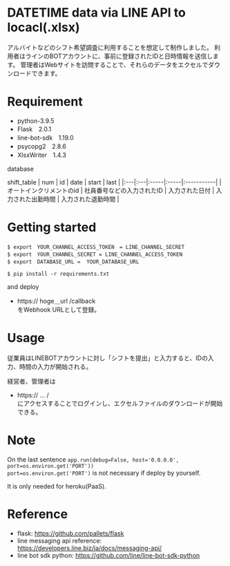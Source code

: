 # DATETIME data via LINE API to locacl(.xlsx) 

アルバイトなどのシフト希望調査に利用することを想定して制作しました。
利用者はラインのBOTアカウントに、事前に登録されたIDと日時情報を送信します。
管理者はWebサイトを訪問することで、それらのデータをエクセルでダウンロードできます。


# Requirement

* python-3.9.5
* Flask　2.0.1
* line-bot-sdk　1.19.0
* psycopg2　2.8.6
* XlsxWriter　1.4.3

database

shift_table
| num | id | date | start | last |
|:---|:---|:-----|:-----|:-----------|
| オートインクリメントのid | 社員番号などの入力されたID | 入力された日付 | 入力された出勤時間 | 入力された退勤時間 |


# Getting started
```
$ export　YOUR_CHANNEL_ACCESS_TOKEN　= LINE_CHANNEL_SECRET
$ export　YOUR_CHANNEL_SECRET = LINE_CHANNEL_ACCESS_TOKEN
$ export　DATABASE_URL =  YOUR_DATABASE_URL

$ pip install -r requirements.txt
```
and deploy

* https:// hoge＿url /callback  
をWebhook URLとして登録。

# Usage
従業員はLINEBOTアカウントに対し「シフトを提出」と入力すると、IDの入力、時間の入力が開始される。

経営者、管理者は
* https:// ... /  
にアクセスすることでログインし、エクセルファイルのダウンロードが開始できる。

# Note
On the last sentence `app.run(debug=False, host='0.0.0.0', port=os.environ.get('PORT'))`  
`port=os.environ.get('PORT')` is not necessary if deploy by yourself.

It is only needed for heroku(PaaS).

# Reference
- flask: https://github.com/pallets/flask
- line messaging api reference: https://developers.line.biz/ja/docs/messaging-api/
- line bot sdk python: https://github.com/line/line-bot-sdk-python
